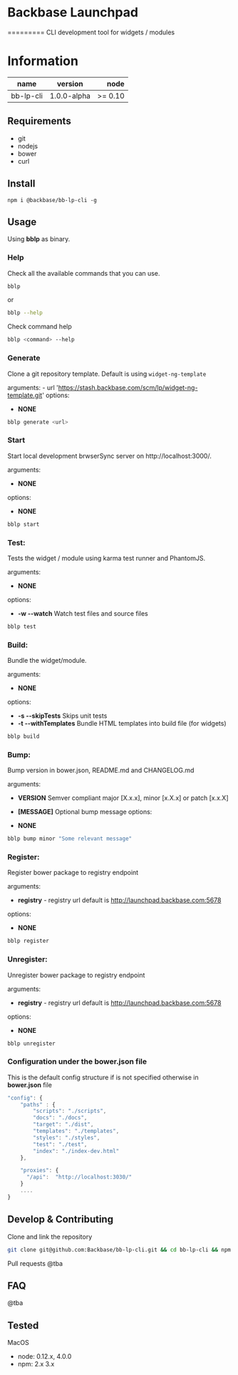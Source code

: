 # Backbase Launchpad
=========
CLI development tool for widgets / modules 

# Information
| name                  | version       | node      |
| ----------------------|:-------------:| ----------:|
| bb-lp-cli             | 1.0.0-alpha   | >= 0.10    |


## Requirements
- git
- nodejs
- bower
- curl

## Install

```
npm i @backbase/bb-lp-cli -g 
```

## Usage

Using **bblp** as binary.


### Help

Check all the available commands that you can use.

```bash
bblp
```

or

```bash
bblp --help
```

Check command help

```bash
bblp <command> --help
```

### Generate

Clone a git repository template. Default is using `widget-ng-template`

arguments:
    - url 'https://stash.backbase.com/scm/lp/widget-ng-template.git'
options:
- **NONE**

```bash
bblp generate <url>
```


### Start

Start local development brwserSync server on http://localhost:3000/.

arguments:

- **NONE**

options:

- **NONE**
    

```bash
bblp start
```

### Test: 

Tests the widget / module using karma test runner and PhantomJS.

arguments:
- **NONE**

options:
- **-w --watch** Watch test files and source files

```bash
bblp test
```


### Build: 
Bundle the widget/module.

arguments:
    
- **NONE**

options:

- **-s --skipTests** Skips unit tests
- **-t --withTemplates** Bundle HTML templates into build file (for widgets)

```bash
bblp build
```


### Bump:
Bump version in bower.json, README.md and CHANGELOG.md

arguments:

- **VERSION**  Semver compliant major [X.x.x], minor [x.X.x] or patch [x.x.X]
- **[MESSAGE]**  Optional bump message
options:

- **NONE**

```bash
bblp bump minor "Some relevant message"
```

### Register:
Register bower package to registry endpoint

arguments:

- **registry** - registry url default is http://launchpad.backbase.com:5678

options:
- **NONE**

```bash
bblp register
```

### Unregister:
Unregister bower package to registry endpoint

arguments:

- **registry** - registry url default is http://launchpad.backbase.com:5678

options:

- **NONE**

```bash
bblp unregister
```



### Configuration under the bower.json file

This is the default config structure if is not specified otherwise in **bower.json** file


```javascript
"config": {
    "paths" : {
        "scripts": "./scripts",
        "docs": "./docs",
        "target": "./dist",
        "templates": "./templates",
        "styles": "./styles",
        "test": "./test",
        "index": "./index-dev.html"
    },

    "proxies": {
      "/api":  "http://localhost:3030/"      
    }
    ....    
}
```


## Develop & Contributing

Clone and link the repository

```bash
git clone git@github.com:Backbase/bb-lp-cli.git && cd bb-lp-cli && npm link
```

Pull requests
@tba

## FAQ
@tba

## Tested

MacOS
- node: 0.12.x, 4.0.0
- npm: 2.x 3.x
